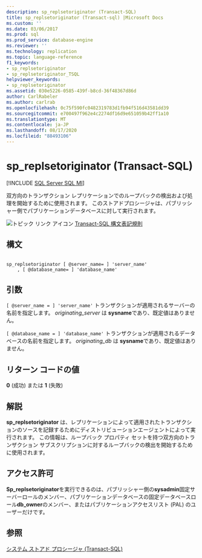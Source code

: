 ```yaml
---
description: sp_replsetoriginator (Transact-SQL)
title: sp_replsetoriginator (Transact-sql) |Microsoft Docs
ms.custom: ''
ms.date: 03/06/2017
ms.prod: sql
ms.prod_service: database-engine
ms.reviewer: ''
ms.technology: replication
ms.topic: language-reference
f1_keywords:
- sp_replsetoriginator
- sp_replsetoriginator_TSQL
helpviewer_keywords:
- sp_replsetoriginator
ms.assetid: 030e5226-0585-439f-b8cd-36f48367d86d
author: CarlRabeler
ms.author: carlrab
ms.openlocfilehash: 0c75f590fc0482319783d1fb94f516d43581dd39
ms.sourcegitcommit: e700497f962e4c2274df16d9e651059b42ff1a10
ms.translationtype: MT
ms.contentlocale: ja-JP
ms.lasthandoff: 08/17/2020
ms.locfileid: "88493106"
---
```

# <a name="sp_replsetoriginator-transact-sql"></a>sp_replsetoriginator (Transact-SQL)
[!INCLUDE [SQL Server SQL MI](../../includes/applies-to-version/sql-asdbmi.md)]

  双方向のトランザクション レプリケーションでのループバックの検出および処理を開始するために使用されます。 このストアドプロシージャは、パブリッシャー側でパブリケーションデータベースに対して実行されます。  
  
 ![トピック リンク アイコン](../../database-engine/configure-windows/media/topic-link.gif "トピック リンク アイコン") [Transact-SQL 構文表記規則](../../t-sql/language-elements/transact-sql-syntax-conventions-transact-sql.md)  
  
## <a name="syntax"></a>構文  
  
```  
  
sp_replsetoriginator [ @server_name= ] 'server_name'   
    , [ @database_name= ] 'database_name'  
```  
  
## <a name="arguments"></a>引数  
`[ @server_name = ] 'server_name'` トランザクションが適用されるサーバーの名前を指定します。 *originating_server* は **sysname**であり、既定値はありません。  
  
`[ @database_name = ] 'database_name'` トランザクションが適用されるデータベースの名前を指定します。 *originating_db* は **sysname**であり、既定値はありません。  
  
## <a name="return-code-values"></a>リターン コードの値  
 **0** (成功) または **1** (失敗)  
  
## <a name="remarks"></a>解説  
 **sp_replsetoriginator** は、レプリケーションによって適用されたトランザクションのソースを記録するためにディストリビューションエージェントによって実行されます。 この情報は、ループバック プロパティ セットを持つ双方向のトランザクション サブスクリプションに対するループバックの検出を開始するために使用されます。  
  
## <a name="permissions"></a>アクセス許可  
 **Sp_replsetoriginator**を実行できるのは、パブリッシャー側の**sysadmin**固定サーバーロールのメンバー、パブリケーションデータベースの固定データベースロール**db_owner**のメンバー、またはパブリケーションアクセスリスト (PAL) のユーザーだけです。  
  
## <a name="see-also"></a>参照  
 [システム ストアド プロシージャ &#40;Transact-SQL&#41;](../../relational-databases/system-stored-procedures/system-stored-procedures-transact-sql.md)  
  
  
